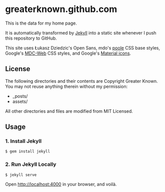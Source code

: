 # greaterknown.github.com

This is the data for my home page.

It is automatically transformed by [Jekyll](http://github.com/mojombo/jekyll) into a static site whenever I push this repository to GitHub.

This site uses Łukasz Dziedzic's Open Sans, mdo's [poole](https://github.com/poole/poole) CSS base styles, Google's [MDC-Web](https://github.com/rubysamurai/material_components_web-sass) CSS styles, and Google's [Material icons](https://material.io/icons/).

## License

The following directories and their contents are Copyright Greater Known. You may not reuse anything therein without my permission:

* _posts/
* assets/

All other directories and files are modified from MIT Licensed.

## Usage

### 1. Install Jekyll

```bash
$ gem install jekyll
```

### 2. Run Jekyll Locally

```bash
$ jekyll serve
```

Open <http://localhost:4000> in your browser, and voilà.